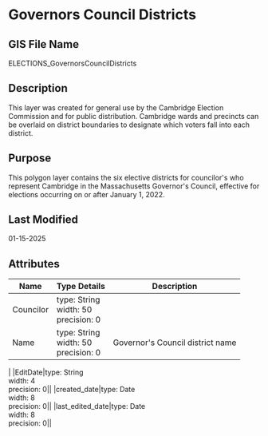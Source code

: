 # Governors Council Districts
## GIS File Name
ELECTIONS_GovernorsCouncilDistricts
## Description
<DIV STYLE="text-align:Left;"><DIV><DIV><P><SPAN>This layer was created for general use by the Cambridge Election Commission and for public distribution. Cambridge wards and precincts can be overlaid on district boundaries to designate which voters fall into each district.</SPAN></P></DIV></DIV></DIV>

## Purpose
This polygon layer contains the six elective districts for councilor's who represent Cambridge in the Massachusetts Governor's Council, effective for elections occurring on or after January 1, 2022.
## Last Modified
01-15-2025
## Attributes
|Name|Type Details|Description|
|----|------------|-----------|
|Councilor|type: String<br/>width: 50<br/>precision: 0||
|Name|type: String<br/>width: 50<br/>precision: 0|Governor's Council district name
|
|EditDate|type: String<br/>width: 4<br/>precision: 0||
|created_date|type: Date<br/>width: 8<br/>precision: 0||
|last_edited_date|type: Date<br/>width: 8<br/>precision: 0||
